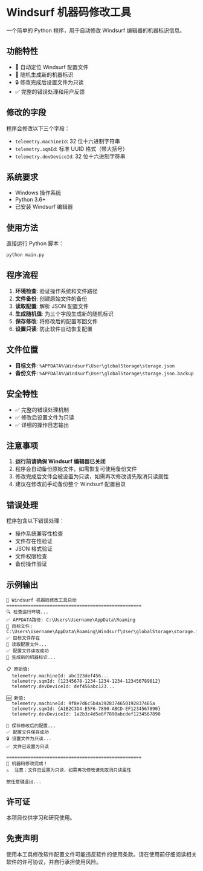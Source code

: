 # Windsurf 机器码修改工具

一个简单的 Python 程序，用于自动修改 Windsurf 编辑器的机器标识信息。

## 功能特性

-   🎯 自动定位 Windsurf 配置文件
-   🔧 随机生成新的机器标识
-   🔒 修改完成后设置文件为只读
-   ✅ 完整的错误处理和用户反馈

## 修改的字段

程序会修改以下三个字段：

-   `telemetry.machineId`: 32 位十六进制字符串
-   `telemetry.sqmId`: 标准 UUID 格式（带大括号）
-   `telemetry.devDeviceId`: 32 位十六进制字符串

## 系统要求

-   Windows 操作系统
-   Python 3.6+
-   已安装 Windsurf 编辑器

## 使用方法

直接运行 Python 脚本：

```bash
python main.py
```

## 程序流程

1. **环境检查**: 验证操作系统和文件路径
2. **文件备份**: 创建原始文件的备份
3. **读取配置**: 解析 JSON 配置文件
4. **生成随机值**: 为三个字段生成新的随机标识
5. **保存修改**: 将修改后的配置写回文件
6. **设置只读**: 防止软件自动恢复配置

## 文件位置

-   **目标文件**: `%APPDATA%\Windsurf\User\globalStorage\storage.json`
-   **备份文件**: `%APPDATA%\Windsurf\User\globalStorage\storage.json.backup`

## 安全特性

-   ✅ 完整的错误处理机制
-   ✅ 修改后设置文件为只读
-   ✅ 详细的操作日志输出

## 注意事项

1. **运行前请确保 Windsurf 编辑器已关闭**
2. 程序会自动备份原始文件，如需恢复可使用备份文件
3. 修改完成后文件会被设置为只读，如需再次修改请先取消只读属性
4. 建议在修改前手动备份整个 Windsurf 配置目录

## 错误处理

程序包含以下错误处理：

-   操作系统兼容性检查
-   文件存在性验证
-   JSON 格式验证
-   文件权限检查
-   备份操作验证

## 示例输出

```
🚀 Windsurf 机器码修改工具启动
==================================================
🔍 检查运行环境...
✅ APPDATA路径: C:\Users\Username\AppData\Roaming
🎯 目标文件: C:\Users\Username\AppData\Roaming\Windsurf\User\globalStorage\storage.json
✅ 目标文件存在
📖 读取配置文件...
✅ 配置文件读取成功
🔧 生成新的机器标识...

📋 原始值:
  telemetry.machineId: abc123def456...
  telemetry.sqmId: {12345678-1234-1234-1234-123456789012}
  telemetry.devDeviceId: def456abc123...

🆕 新值:
  telemetry.machineId: 9f8e7d6c5b4a3928374650192837465a
  telemetry.sqmId: {A1B2C3D4-E5F6-7890-ABCD-EF1234567890}
  telemetry.devDeviceId: 1a2b3c4d5e6f7890abcdef1234567890

💾 保存修改后的配置...
✅ 配置文件保存成功
🔒 设置文件为只读...
✅ 文件已设置为只读

==================================================
🎉 机器码修改完成！
⚠️  注意：文件已设置为只读，如需再次修改请先取消只读属性

按任意键退出...
```

## 许可证

本项目仅供学习和研究使用。

## 免责声明

使用本工具修改软件配置文件可能违反软件的使用条款。请在使用前仔细阅读相关软件的许可协议，并自行承担使用风险。
